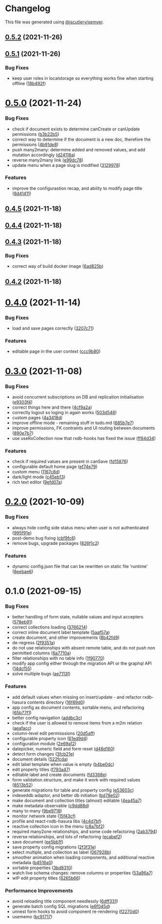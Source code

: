 # Changelog

This file was generated using [@jscutlery/semver](https://github.com/jscutlery/semver).

## [0.5.2](https://github.com/platyplus/platyplus/compare/data-access-react-rxdb-hasura@0.5.1...data-access-react-rxdb-hasura@0.5.2) (2021-11-26)

## [0.5.1](https://github.com/platyplus/platyplus/compare/data-access-react-rxdb-hasura@0.5.0...data-access-react-rxdb-hasura@0.5.1) (2021-11-26)

### Bug Fixes

- keep user roles in localstorage so everything works fine when starting offline ([18b492f](https://github.com/platyplus/platyplus/commit/18b492fcbb16ccf477d89d3a0416bccdbf0aa4a8))

# [0.5.0](https://github.com/platyplus/platyplus/compare/data-access-react-rxdb-hasura@0.4.5...data-access-react-rxdb-hasura@0.5.0) (2021-11-24)

### Bug Fixes

- check if document exists to determine canCreate or canUpdate permissions ([b3b22b5](https://github.com/platyplus/platyplus/commit/b3b22b5de2f40bbc97a3aad34abf68e0d0978393))
- correct way to determine if the document is a new doc, therefore the permissions ([4b91de8](https://github.com/platyplus/platyplus/commit/4b91de8f32f813555338c375922eb26e18aba11f))
- push many2many: determine added and removed values, and add mutation accordingly ([d24118a](https://github.com/platyplus/platyplus/commit/d24118a08db5cf70d8c1df5842245bf74b1f9d37))
- reverse many2many link ([e99dc78](https://github.com/platyplus/platyplus/commit/e99dc785c051f8a29487534555211d29666ce73a))
- update menu when a page slug is modified ([3129978](https://github.com/platyplus/platyplus/commit/3129978b8d9b491b080bd17e69717fdd26c75703))

### Features

- improve the configurastion recap, and ability to modify page title ([8d41411](https://github.com/platyplus/platyplus/commit/8d41411e048739192d22209365eb6f19f25979f1))

## [0.4.5](https://github.com/platyplus/platyplus/compare/data-access-react-rxdb-hasura@0.4.4...data-access-react-rxdb-hasura@0.4.5) (2021-11-18)

## [0.4.4](https://github.com/platyplus/platyplus/compare/data-access-react-rxdb-hasura@0.4.3...data-access-react-rxdb-hasura@0.4.4) (2021-11-18)

## [0.4.3](https://github.com/platyplus/platyplus/compare/data-access-react-rxdb-hasura@0.4.2...data-access-react-rxdb-hasura@0.4.3) (2021-11-18)

### Bug Fixes

- correct way of build docker image ([6ad825b](https://github.com/platyplus/platyplus/commit/6ad825b1ff27e2d5df3aa2dfb24cf1925167e031))

## [0.4.2](https://github.com/platyplus/platyplus/compare/data-access-react-rxdb-hasura@0.4.1...data-access-react-rxdb-hasura@0.4.2) (2021-11-18)

# [0.4.0](https://github.com/platyplus/platyplus/compare/data-access-react-rxdb-hasura@0.3.3...data-access-react-rxdb-hasura@0.4.0) (2021-11-14)

### Bug Fixes

- load and save pages correctly ([3207c71](https://github.com/platyplus/platyplus/commit/3207c712522872ef55f38ab30fd23de59669874f))

### Features

- editable page in the user context ([ccc9b80](https://github.com/platyplus/platyplus/commit/ccc9b80ad62764cad2b2170235a8208dd7cdfa50))

# [0.3.0](https://github.com/platyplus/platyplus/compare/data-access-react-rxdb-hasura@0.2.0...data-access-react-rxdb-hasura@0.3.0) (2021-11-08)

### Bug Fixes

- avoid concurrent subscriptions on DB and replication initialisation ([e9303f4](https://github.com/platyplus/platyplus/commit/e9303f4cf13ca797070f8699144121d1c20f4515))
- correct things here and there ([4cf9a2a](https://github.com/platyplus/platyplus/commit/4cf9a2a6c9f67e4c52b98d81ed94e0705314388c))
- correctly logout so loging in again works ([503d548](https://github.com/platyplus/platyplus/commit/503d548f34821beaaa0c7dbe882368d346c82861))
- custom pages ([4a3418d](https://github.com/platyplus/platyplus/commit/4a3418d961d403f411f4bfa4310595b97c73b9bd))
- improve offline mode - remaining stuff in todo.md ([685b7e7](https://github.com/platyplus/platyplus/commit/685b7e7fd7ecb5b0f1353211ab2186bd2ec0129e))
- improve permissions, FK contraints and UI routing between documents ([890e7b7](https://github.com/platyplus/platyplus/commit/890e7b730f0a04db75622575c62cd0f0888a4cff))
- use useRxCollection now that rxdb-hooks has fixed the issue ([ff84d34](https://github.com/platyplus/platyplus/commit/ff84d3453eab801b2294f26340a1d5541dcea39b))

### Features

- check if required values are present in canSave ([fd15876](https://github.com/platyplus/platyplus/commit/fd158769612f4117f7e217bffdfb10f90f04be44))
- configurable default home page ([ef74e79](https://github.com/platyplus/platyplus/commit/ef74e79a8e84967c32a371bb1d463ee55043bbb3))
- custom menu ([1167c8d](https://github.com/platyplus/platyplus/commit/1167c8df5a3a993682b17ec1b4e36af16a57a54a))
- dark/light mode ([c45eb13](https://github.com/platyplus/platyplus/commit/c45eb135535b6df72b71ef28fb9f450e10b43324))
- rich text editor ([9efd07a](https://github.com/platyplus/platyplus/commit/9efd07a05c7ac28d712e9bb054a054f9b93572ec))

# [0.2.0](https://github.com/platyplus/platyplus/compare/data-access-react-rxdb-hasura@0.1.0...data-access-react-rxdb-hasura@0.2.0) (2021-10-09)

### Bug Fixes

- always hide config side status menu when user is not authenticated ([995f91e](https://github.com/platyplus/platyplus/commit/995f91e6c6c4092638f2196ecaf219c56ebd6d65))
- post-demo bug fixing ([cbf9fc6](https://github.com/platyplus/platyplus/commit/cbf9fc662a541831a6fc3a682015b5de3e7f5011))
- remove bugs, upgrade packages ([826f1c2](https://github.com/platyplus/platyplus/commit/826f1c2c2147ed1b436e9f58b36d1fc4346d7f91))

### Features

- dynamic config.json file that can be rewritten on static file 'runtime' ([8eebae6](https://github.com/platyplus/platyplus/commit/8eebae64d4039e6a05503abb58b03c11dfaaf9b6))

# 0.1.0 (2021-09-15)

### Bug Fixes

- better handling of form state, nullable values and input accepters ([578eb91](https://github.com/platyplus/platyplus/commit/578eb91f62517a350cbaf92119bacf7c8fcea504))
- correct collections loading ([3766214](https://github.com/platyplus/platyplus/commit/3766214b38a75e225044a7589ab15960812a9816))
- correct inline document label template ([5aaf57a](https://github.com/platyplus/platyplus/commit/5aaf57a5c3aee4d99cc93512bcfed29bc258a31c))
- create document, and other improvements ([8b42fd9](https://github.com/platyplus/platyplus/commit/8b42fd9e0e43df227d2ea48687a6346e18c5a736))
- de-regress ([2f9351a](https://github.com/platyplus/platyplus/commit/2f9351a5ad544f1f837ca42bdb1696bbc5804a80))
- do not use relationships with absent remote table, and do not push non permitted columns ([6a7710a](https://github.com/platyplus/platyplus/commit/6a7710a1d778f796aaee430a2543d2e9b56d9dd6))
- filter relationships with no table info ([1f90770](https://github.com/platyplus/platyplus/commit/1f9077076e723d056d272b874a8a1317f5dce516))
- modify app config either through the migration API or the graphql API ([14dcf55](https://github.com/platyplus/platyplus/commit/14dcf556fe8b4aa6e821bdd77d8ef732b8e2138c))
- solve multiple bugs ([ae7113f](https://github.com/platyplus/platyplus/commit/ae7113fb3c02ebc31df2b827320478ffc4128e92))

### Features

- add default values when missing on insert/update - and refactor rxdb-hasura contents directory ([16f89d0](https://github.com/platyplus/platyplus/commit/16f89d084d881e0d8f12fdb115f91b0bfc4636cd))
- app config as document contents, sortable menu, and refactoring ([65b77f1](https://github.com/platyplus/platyplus/commit/65b77f1db86f93df601f8d31d014124dc104833c))
- better config navigation ([addbc3c](https://github.com/platyplus/platyplus/commit/addbc3c053e9b324ca738ba36db09c51f2476d53))
- check if the user is allowed to remove items from a m2m relation ([aeafacc](https://github.com/platyplus/platyplus/commit/aeafaccb3ea30ddeff6f6e3a8d359465ab2ee33a))
- column-level edit permisssions ([20d5aff](https://github.com/platyplus/platyplus/commit/20d5aff7c5a8eb39a249833e9207941aa7572660))
- configurable property icon ([61ed9d4](https://github.com/platyplus/platyplus/commit/61ed9d4f22f6b7cc032787a42f34aec01a5365e7))
- configuration module ([2e69a12](https://github.com/platyplus/platyplus/commit/2e69a12f05ae1d92749539f2d97a37f237218e96))
- datepicker, numeric field and form reset ([d48d160](https://github.com/platyplus/platyplus/commit/d48d16020de1684674fc767c7c7f348a35022ec8))
- detect form changes ([3fcb21e](https://github.com/platyplus/platyplus/commit/3fcb21eb70795913ff4d357cda75e7a6cb5118aa))
- document details ([522fcda](https://github.com/platyplus/platyplus/commit/522fcdaf7c48a9da6b37c4239a57b23ea82dfe22))
- edit label template when value is empty ([b4be0dc](https://github.com/platyplus/platyplus/commit/b4be0dc7189ad5b394dba0c6ad5edb3d985af1f4))
- edit property titles ([f793a47](https://github.com/platyplus/platyplus/commit/f793a472eb42a2b1065ce782131f66abb5f37426))
- editable label and create documents ([fd3368e](https://github.com/platyplus/platyplus/commit/fd3368e74e7e4228b94209a9bb1583ff85c0914f))
- form validation structure, and make it work with required values ([8513b52](https://github.com/platyplus/platyplus/commit/8513b5233d2990e54aced08538d6b8ab30a1bcc6))
- generate migrations for table and property config ([e53603c](https://github.com/platyplus/platyplus/commit/e53603cd85f75c3e8a5bdbcd29690932c80e62a3))
- indexeddb adaptor, and better db initiation ([bd78e02](https://github.com/platyplus/platyplus/commit/bd78e02bcaa4ff533080409e3e84b7ba96089f9c))
- make document and collection titles (almost) editable ([4ea45a7](https://github.com/platyplus/platyplus/commit/4ea45a7b62d24ff3b4e29769c17fde040cc161bb))
- make metadata observable ([c9dd88d](https://github.com/platyplus/platyplus/commit/c9dd88d9a31d741116378ce3db551c1b0fb02592))
- many to many ([9be9718](https://github.com/platyplus/platyplus/commit/9be971873f36d4e142a6f19eed8a889391dc68ae))
- monitor network state ([15f43cf](https://github.com/platyplus/platyplus/commit/15f43cf36985ed0968bf851bbfde070e9015f591))
- profile and react-rxdb-hasura libs ([4c4d7bf](https://github.com/platyplus/platyplus/commit/4c4d7bf9656b6d8ed2ef7a1ca4817127365d7caf))
- reactive collection icon in the menu ([c8a7bf2](https://github.com/platyplus/platyplus/commit/c8a7bf25407032c6f9c02b67ced6c457cb00477b))
- required many2one relationships, and some code refactoring ([2ab3794](https://github.com/platyplus/platyplus/commit/2ab379423d9a5c34e06b7fa468723b19520a5e3e))
- reverse relationships, and lots of refactoring ([ecabef2](https://github.com/platyplus/platyplus/commit/ecabef2080edac98a193e74e696c08fa169e6e11))
- save document ([ee5bb1f](https://github.com/platyplus/platyplus/commit/ee5bb1feb3dd3a14b961bd02630210d499e4ab13))
- save property config migrations ([2f3f31e](https://github.com/platyplus/platyplus/commit/2f3f31ede8bdad1d473613cac04adfe950c5e450))
- select multiple, and collection as label ([067928b](https://github.com/platyplus/platyplus/commit/067928bfc777480fd71d044c40ba347bf818781e))
- smoother animation when loading components, and additional reactive metadata ([b4516a0](https://github.com/platyplus/platyplus/commit/b4516a081b3885676e77626c1114e01d43958e2e))
- sortable properties ([3bd8310](https://github.com/platyplus/platyplus/commit/3bd831068b0db08efdfe26b9e949bb4a0b3f0a0d))
- watch live schema changes: remove columns or properties ([53a96a7](https://github.com/platyplus/platyplus/commit/53a96a7e24afd275033881dcf6c9a746996357f6))
- wIP edit property titles ([6265b66](https://github.com/platyplus/platyplus/commit/6265b66f4d4016884b52f3647b61bdfeef112415))

### Performance Improvements

- avoid reloading title component needlessly ([6dff331](https://github.com/platyplus/platyplus/commit/6dff331a57a526e8d2bf7db059fa183855aa4d88))
- generate batch config SQL migrations ([e6f045d](https://github.com/platyplus/platyplus/commit/e6f045d540f13549e85ed42ff88ca96cb470bf01))
- unnest form hooks to avoid component re-rendering ([f2270d0](https://github.com/platyplus/platyplus/commit/f2270d071e26a2dd62243990f0d8291f7bcf19f1))
- usememo ([bc91717](https://github.com/platyplus/platyplus/commit/bc9171703fe4a44fec1ff545de3c92f87569dd57))
